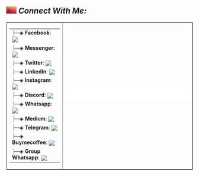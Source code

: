 <h2><img width="28" src="https://github.com/DalpatRathore/dalpatrathore/blob/main/assets/icons/icon-contact.png" /><i> Connect With Me:</i></h2>

<table border="1">
  <tr>
    <td>
      <table border="0">
     
 <tr>
  <td>
     ├─◈ <strong>Facebook</strong>: <a href="https://facebook.com/speedy.mmsc80.thugs"> <img align="center" src="https://img.shields.io/badge/@speedy.mmsc80.thugs-1DA1F2?style=flat&logo=facebook&logoColor=white"></a> 
    
  </td>
   </tr>

 <tr>
  <td>
     ├─◈ <strong>Messenger</strong>: <a href="https://m.me/speedy.mmsc80.thugs"> <img align="center" src="https://img.shields.io/badge/@speedy.mmsc80.thugs-1DA1F2?style=flat&logo=messenger&logoColor=white"></a> 
    
  </td>
   </tr>

   <tr>
  <td>
     ├─◈ <strong>Twitter</strong>: <a href="https://twitter.com/poisk_ls"> <img align="center" src="https://img.shields.io/badge/@poisk_ls-1DA1F2?style=flat&logo=twitter&logoColor=white"></a> 
    
  </td>
   </tr>

  <tr>
  <td>
    ├─◈ <strong>LinkedIn</strong>: <a href="https://linkedin.com/in/dalpatrathore"> <img align="center" src="https://img.shields.io/badge/dalpatrathore-0077B5?style=plastic&logo=linkedin&logoColor=white"></a>
  </td>
  
   </tr>
  
  <tr>
  <td>
      ├─◈ <strong>Instagram</strong>: <a href="https://instagram.com/buhayanjade"> <img align="center" src="https://img.shields.io/badge/buhayanjade-EA4C89?style=flat&logo=instagram&logoColor=white"></a> 
  </td>
   </tr>

   <tr>
 <td>
   ├─◈ <strong>Discord</strong>: <a href="https://discord.gg/jade-posk-ls#1435"> <img align="center" src="https://img.shields.io/badge/jadepoisk-0A0A0A?style=flat&logo=discord&logoColor=white"></a>    
  </td>
   </tr> 
<tr>
  <td>
      ├─◈ <strong>Whatsapp</strong>: <a href="https://wa.me/639052877252?text=Hi%20Im%20Jade"> <img align="center" src="https://img.shields.io/badge/Jade-2962FF?style=flat&logo=whatsapp&logoColor=white"></a> 
  </td>
   </tr>
    
  <tr>
  <td>
      ├─◈ <strong>Medium</strong>: <a href="https://dalpatrathore.medium.com/"> <img align="center" src="https://img.shields.io/badge/dalpatrathore-12100E?style=flat&logo=medium&logoColor=white"></a> 
  </td>
   </tr>
     
  <tr>
  <td>
      ├─◈ <strong>Telegram</strong>: <a href="https://t.me/poiskLs/"> <img align="center" src="https://img.shields.io/badge/poiskLs-1d3461?style=flat&logo=telegram&logoColor=orange"></a> 
  </td>
   </tr>

  <tr>
  <td>
      ├─◈ <strong>Buymecoffee</strong>: <a href="https://www.buymeacoffee.com/bsit3sbuhaY"> <img align="center" src="https://img.shields.io/badge/jade-1d3461?style=flat&logo=buymeacoffee&logoColor=orange"></a> 
  </td>
   </tr>

  <tr>
  <td>
      ├─◈ <strong>Group Whatsapp</strong>: <a href="https://chat.whatsapp.com/DrdHqZC1OW64oJa1mJ4xiG"> <img align="center" src="https://img.shields.io/badge/JOIN NOW-1d3461?style=flat&logo=whatsapp&logoColor=orange"></a> 
  </td>
   </tr>

       



</table>
    </td>
     <td>
    <table>
      <a href="https://twitter.com/ingenuity_brain"> <img align="center" src="https://raw.githubusercontent.com/DalpatRathore/my-metrics/main/metrics.plugin.tweets.svg"></a> 
    </table>
       </td>
   </tr>
  </table>
<!-- <img align="center" alt="line" src="https://github.com/DalpatRathore/dalpatrathore/blob/main/assets/images/line-2.svg"> -->
